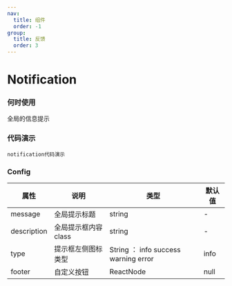 ```yaml
---
nav:
  title: 组件
  order: -1
group:
  title: 反馈
  order: 3
---
```

# Notification

### 何时使用
全局的信息提示

### 代码演示
<code src="./codeSec/notification.jsx">notification代码演示</code>

### Config 

| 属性 | 说明 | 类型 | 默认值 |
| --- | --- | --- | --- |
| message | 全局提示标题 | string | - |
| description | 全局提示框内容 class | string | - |
| type | 提示框左侧图标类型 | String ： info  success  warning  error  | info |
| footer | 自定义按钮 | ReactNode | null |

